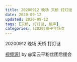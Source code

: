 ```yaml
---
title: 20200912 晚场 天桥 打灯谜
date: 2020-09-12
updated: 2020-09-12
tags: [天桥, 打灯谜, 相声]
categories: (2020)庚子年场次
---
```

20200912 晚场 天桥 打灯谜



[视频源1](https://weibo.com/6574451359/JkkPNibpm) by @栾云平粉丝团后援会

